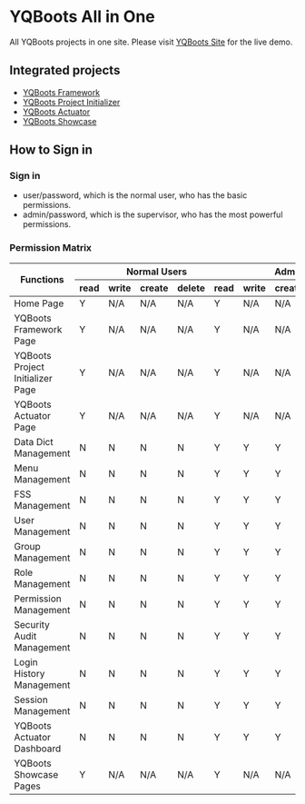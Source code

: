 # YQBoots All in One
All YQBoots projects in one site. Please visit [YQBoots Site](http://www.yqboots.com) for the live demo.

## Integrated projects
* [YQBoots Framework](https://github.com/zhanhongbo1112/yqboots-framework)
* [YQBoots Project Initializer](https://github.com/zhanhongbo1112/yqboots-project-initializer)
* [YQBoots Actuator](https://github.com/zhanhongbo1112/yqboots-actuator)
* [YQBoots Showcase](https://github.com/zhanhongbo1112/yqboots-showcase)

## How to Sign in

### Sign in
* user/password, which is the normal user, who has the basic permissions.
* admin/password, which is the supervisor, who has the most powerful permissions.

### Permission Matrix

<table style="width: 100%">
 <thead>
 <tr>
 <th rowspan="2">Functions</th>
 <th colspan="5">Normal Users</th>
 <th colspan="5">Admins</th>
 </tr>
 <tr>
 <th>read</th>
 <th>write</th>
 <th>create</th>
 <th>delete</th>
 <th>read</th>
 <th>write</th>
 <th>create</th>
 <th>delete</th>
 </tr>
 </thead>
 <tbody>
 <tr>
 <td>Home Page</td>
 <td>Y</td>
 <td>N/A</td>
 <td>N/A</td>
 <td>N/A</td>
 <td>Y</td>
 <td>N/A</td>
 <td>N/A</td>
 <td>N/A</td>
 </tr>
 <tr>
 <td>YQBoots Framework Page</td>
 <td>Y</td>
 <td>N/A</td>
 <td>N/A</td>
 <td>N/A</td>
 <td>Y</td>
 <td>N/A</td>
 <td>N/A</td>
 <td>N/A</td>
 </tr>
 <tr>
 <td>YQBoots Project Initializer Page</td>
 <td>Y</td>
 <td>N/A</td>
 <td>N/A</td>
 <td>N/A</td>
 <td>Y</td>
 <td>N/A</td>
 <td>N/A</td>
 <td>N/A</td>
 </tr>
 <tr>
 <td>YQBoots Actuator Page</td>
 <td>Y</td>
 <td>N/A</td>
 <td>N/A</td>
 <td>N/A</td>
 <td>Y</td>
 <td>N/A</td>
 <td>N/A</td>
 <td>N/A</td>
 </tr>
 <tr>
 <td>Data Dict Management</td>
 <td>N</td>
 <td>N</td>
 <td>N</td>
 <td>N</td>
 <td>Y</td>
 <td>Y</td>
 <td>Y</td>
 <td>Y</td>
 </tr>
 <tr>
 <td>Menu Management</td>
 <td>N</td>
 <td>N</td>
 <td>N</td>
 <td>N</td>
 <td>Y</td>
 <td>Y</td>
 <td>Y</td>
 <td>Y</td>
 </tr>
 <tr>
 <td>FSS Management</td>
 <td>N</td>
 <td>N</td>
 <td>N</td>
 <td>N</td>
 <td>Y</td>
 <td>Y</td>
 <td>Y</td>
 <td>Y</td>
 </tr>
 <tr>
 <td>User Management</td>
 <td>N</td>
 <td>N</td>
 <td>N</td>
 <td>N</td>
 <td>Y</td>
 <td>Y</td>
 <td>Y</td>
 <td>Y</td>
 </tr>
 <tr>
 <td>Group Management</td>
 <td>N</td>
 <td>N</td>
 <td>N</td>
 <td>N</td>
 <td>Y</td>
 <td>Y</td>
 <td>Y</td>
 <td>Y</td>
 </tr>
 <tr>
 <td>Role Management</td>
 <td>N</td>
 <td>N</td>
 <td>N</td>
 <td>N</td>
 <td>Y</td>
 <td>Y</td>
 <td>Y</td>
 <td>Y</td>
 </tr>
 <tr>
 <td>Permission Management</td>
 <td>N</td>
 <td>N</td>
 <td>N</td>
 <td>N</td>
 <td>Y</td>
 <td>Y</td>
 <td>Y</td>
 <td>Y</td>
 </tr>
 <tr>
 <td>Security Audit Management</td>
 <td>N</td>
 <td>N</td>
 <td>N</td>
 <td>N</td>
 <td>Y</td>
 <td>Y</td>
 <td>Y</td>
 <td>Y</td>
 </tr>
 <tr>
 <td>Login History Management</td>
 <td>N</td>
 <td>N</td>
 <td>N</td>
 <td>N</td>
 <td>Y</td>
 <td>Y</td>
 <td>Y</td>
 <td>Y</td>
 </tr>
 <tr>
 <td>Session Management</td>
 <td>N</td>
 <td>N</td>
 <td>N</td>
 <td>N</td>
 <td>Y</td>
 <td>Y</td>
 <td>Y</td>
 <td>Y</td>
 </tr>
 <tr>
 <td>YQBoots Actuator Dashboard</td>
 <td>N</td>
 <td>N</td>
 <td>N</td>
 <td>N</td>
 <td>Y</td>
 <td>Y</td>
 <td>Y</td>
 <td>Y</td>
 </tr>
 <tr>
  <td>YQBoots Showcase Pages</td>
  <td>Y</td>
  <td>N/A</td>
  <td>N/A</td>
  <td>N/A</td>
  <td>Y</td>
  <td>N/A</td>
  <td>N/A</td>
  <td>N/A</td>
  </tr>
 </tbody>
</table>
